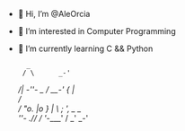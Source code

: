 - 👋 Hi, I’m @AleOrcia
- 👀 I’m interested in Computer Programming
- 🌱 I’m currently learning C && Python

        _
       / \      _-'
     _/|  \-''- _ /
__-' { |          \
    /             \
    /       "o.  |o }
    |            \ ;
                  ',
       \_         __\
         ''-_    \.//
           / '-____'
          /
        _'
      _-'
